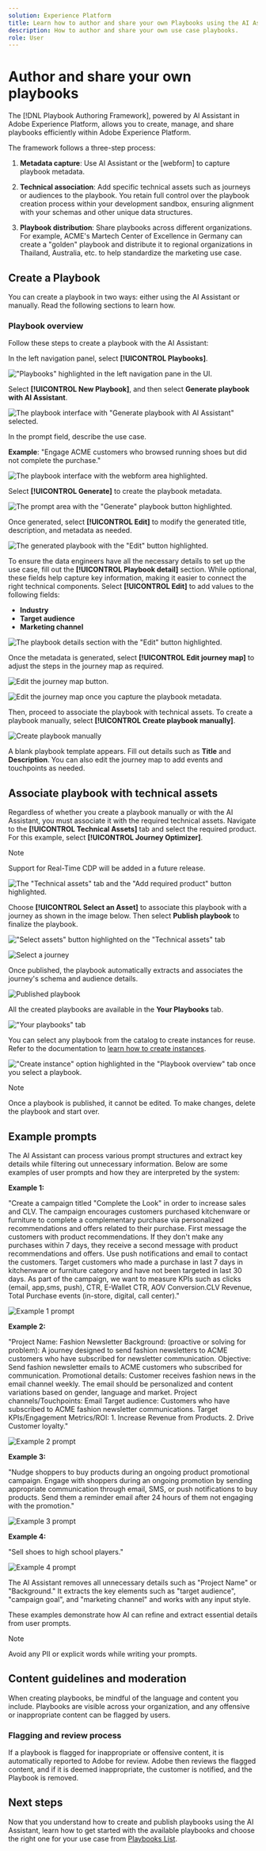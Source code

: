```yaml
---
solution: Experience Platform
title: Learn how to author and share your own Playbooks using the AI Assistant.
description: How to author and share your own use case playbooks.
role: User
---
```


# Author and share your own playbooks

The [!DNL Playbook Authoring Framework], powered by AI Assistant in Adobe Experience Platform, allows you to create, manage, and share playbooks efficiently within Adobe Experience Platform. 

The framework follows a three-step process:

1. **Metadata capture**: Use AI Assistant or the [webform] to capture playbook metadata.

2. **Technical association**: Add specific technical assets such as journeys or audiences to the playbook. You retain full control over the playbook creation process within your development sandbox, ensuring alignment with your schemas and other unique data structures.

3. **Playbook distribution**: Share playbooks across different organizations. For example, ACME's Martech Center of Excellence in Germany can create a "golden" playbook and distribute it to regional organizations in Thailand, Australia, etc. to help standardize the marketing use case.

## Create a Playbook

You can create a playbook in two ways: either using the AI Assistant or manually. Read the following sections to learn how.

### Playbook overview

Follow these steps to create a playbook with the AI Assistant:

In the left navigation panel, select **[!UICONTROL Playbooks]**. 

!["Playbooks" highlighted in the left navigation pane in the UI.](/help/use-case-playbooks/assets/playbooks/authoring/playbooks.png)

Select **[!UICONTROL New Playbook]**, and then select **Generate playbook with AI Assistant**.

![The playbook interface with "Generate playbook with AI Assistant" selected.](/help/use-case-playbooks/assets/playbooks/authoring/generate-playbook.png)

In the prompt field, describe the use case. 

**Example**: "Engage ACME customers who browsed running shoes but did not complete the purchase."

![The playbook interface with the webform area highlighted.](/help/use-case-playbooks/assets/playbooks/authoring/prompt.png)

Select **[!UICONTROL Generate]** to create the playbook metadata. 

![The prompt area with the "Generate" playbook button highlighted.](/help/use-case-playbooks/assets/playbooks/authoring/generate.png)

Once generated, select **[!UICONTROL Edit]** to modify the generated title, description, and metadata as needed.

![The generated playbook with the "Edit" button highlighted.](/help/use-case-playbooks/assets/playbooks/authoring/edit.png)

To ensure the data engineers have all the necessary details to set up the use case, fill out the **[!UICONTROL Playbook detail]** section. While optional, these fields help capture key information, making it easier to connect the right technical components. Select **[!UICONTROL Edit]** to add values to the following fields:

* **Industry**
* **Target audience**
* **Marketing channel**

![The playbook details section with the "Edit" button highlighted.](/help/use-case-playbooks/assets/playbooks/authoring/edit-details.png)

Once the metadata is generated, select **[!UICONTROL Edit journey map]** to adjust the steps in the journey map as required. 

![Edit the journey map button.](/help/use-case-playbooks/assets/playbooks/authoring/edit-journey-map-button.png)

![Edit the journey map once you capture the playbook metadata.](/help/use-case-playbooks/assets/playbooks/authoring/edit-journey-map.png)

Then, proceed to associate the playbook with technical assets. To create a playbook manually, select **[!UICONTROL Create playbook manually]**.

![Create playbook manually](/help/use-case-playbooks/assets/playbooks/authoring/create-manually.png)

A blank playbook template appears. Fill out details such as **Title** and **Description**. You can also edit the journey map to add events and touchpoints as needed. 

## Associate playbook with technical assets

Regardless of whether you create a playbook manually or with the AI Assistant, you must associate it with the required technical assets. Navigate to the **[!UICONTROL Technical Assets]** tab and select the required product. For this example, select **[!UICONTROL Journey Optimizer]**. 

>[!NOTE]
>
> Support for Real-Time CDP will be added in a future release.

![The "Technical assets" tab and the "Add required product" button highlighted.](/help/use-case-playbooks/assets/playbooks/authoring/technical-assets-add-required-product.png)

Choose **[!UICONTROL Select an Asset]** to associate this playbook with a journey as shown in the image below. Then select **Publish playbook** to finalize the playbook. 

!["Select assets" button highlighted on the "Technical assets" tab](/help/use-case-playbooks/assets/playbooks/authoring/select-assets.png)

![Select a journey](/help/use-case-playbooks/assets/playbooks/authoring/journey.png)

Once published, the playbook automatically extracts and associates the journey's schema and audience details.

![Published playbook](/help/use-case-playbooks/assets/playbooks/authoring/publish-playbook.png)

All the created playbooks are available in the **Your Playbooks** tab. 

!["Your playbooks" tab](/help/use-case-playbooks/assets/playbooks/authoring/your-playbooks-tab.png)

You can select any playbook from the catalog to create instances for reuse. Refer to the documentation to [learn how to create instances](/help/use-case-playbooks/playbooks/create-share-reuse.md).

!["Create instance" option highlighted in the "Playbook overview" tab once you select a playbook.](/help/use-case-playbooks/assets/playbooks/authoring/create-instance.png)

>[!NOTE]
>
> Once a playbook is published, it cannot be edited. To make changes, delete the playbook and start over. 

## Example prompts 

The AI Assistant can process various prompt structures and extract key details while filtering out unnecessary information. Below are some examples of user prompts and how they are interpreted by the system:

**Example 1:**

"Create a campaign titled "Complete the Look" in order to increase sales and CLV. The campaign encourages customers purchased kitchenware or furniture to complete a complementary purchase via personalized recommendations and offers related to their purchase. First message the customers with product recommendations. If they don't make any purchases within 7 days, they receive a second message with product recommendations and offers. Use push notifications and email to contact the customers. Target customers who made a purchase in last 7 days in kitchenware or furniture category and have not been targeted in last 30 days. As part of the campaign, we want to measure KPIs such as clicks (email, app,sms, push), CTR, E-Wallet CTR, AOV Conversion.CLV Revenue, Total Purchase events (in-store, digital, call center)."

![Example 1 prompt](/help/use-case-playbooks/assets/playbooks/authoring/example-prompt.png)

**Example 2:**

"Project Name: Fashion Newsletter
Background: (proactive or solving for problem): A journey designed to send fashion newsletters to ACME customers who have subscribed for newsletter communication.
Objective: Send fashion newsletter emails to ACME customers who subscribed for communication.
Promotional details: Customer receives fashion news in the email channel weekly. The email should be personalized and content variations based on gender, language and market.
Project channels/Touchpoints: Email
Target audience: Customers who have subscribed to ACME fashion newsletter communications.
Target KPIs/Engagement Metrics/ROI: 1. Increase Revenue from Products. 2. Drive Customer loyalty."

![Example 2 prompt](/help/use-case-playbooks/assets/playbooks/authoring/example-2-prompt.png)

**Example 3:**

"Nudge shoppers to buy products during an ongoing product promotional campaign. 
Engage with shoppers during an ongoing promotion by sending appropriate communication through email, SMS, or push notifications to buy products. Send them a reminder email after 24 hours of them not engaging with the promotion."

![Example 3 prompt](/help/use-case-playbooks/assets/playbooks/authoring/example-3-prompt.png)

**Example 4:**

"Sell shoes to high school players."

![Example 4 prompt](/help/use-case-playbooks/assets/playbooks/authoring/example-4-prompt.png)

The AI Assistant removes all unnecessary details such as "Project Name" or "Background." It extracts the key elements such as "target audience", "campaign goal", and "marketing channel" and works with any input style.

These examples demonstrate how AI can refine and extract essential details from user prompts. 

>[!NOTE]
>
> Avoid any PII or explicit words while writing your prompts. 

## Content guidelines and moderation

When creating playbooks, be mindful of the language and content you include. Playbooks are visible across your organization, and any offensive or inappropriate content can be flagged by users.

### Flagging and review process

If a playbook is flagged for inappropriate or offensive content, it is automatically reported to Adobe for review. Adobe then reviews the flagged content, and if it is deemed inappropriate, the customer is notified, and the Playbook is removed.

## Next steps

Now that you understand how to create and publish playbooks using the AI Assistant, learn how to get started with the available playbooks and choose the right one for your use case from [Playbooks List](/help/use-case-playbooks/playbooks/choose.md).
